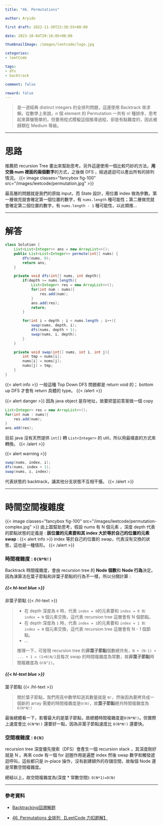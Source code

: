 ```yaml
---
title: "46. Permutations"

author: Aryido

first draft: 2022-11-30T23:38:55+08:00

date: 2023-10-04T20:10:05+08:00

thumbnailImage: /images/leetcode/logo.jpg

categories:
- leetCode

tags:
- dfs
- backtrack

comment: false

reward: false
---
```

<!--BODY-->
> 是一道經典  distinct integers 的全排列問題，這邊使用 Backtrack 來求解。從數學上來說，n 個 element 的 Permutation 一共有 n! 種排序，思考起來算蠻簡單的，但要用程式模擬這個推導過程，卻是有點難度的，因此被歸類在 Medium 等級。

<!--more-->

---

# 思路
推薦把 recursion Tree 畫出來幫助思考。另外這邊使用一個比較巧妙的方法，**用交換 num 裡面的兩個數字**的方式，之後做 DFS ，經過遞迴可以產出所有的排列情況。
{{< image classes="fancybox fig-100" src="/images/leetcode/permutation.jpg" >}}


最高層的問題就是我們的原始 input，而 State 設計，用位置 index 做為參數。第一層做完就會確定第一個位置的數字，有 ```nums.length``` 種可能性；第二層做完就會確定第二個位置的數字，有 ```nums.length - 1``` 種可能性，以此類推...

---

# 解答
```java
class Solution {
    List<List<Integer>> ans = new ArrayList<>();
    public List<List<Integer>> permute(int[] nums) {
        dfs(nums, 0);
        return ans;
    }

    private void dfs(int[] nums, int depth){
        if(depth >= nums.length){
            List<Integer> res = new ArrayList<>();
            for(int num : nums){
                res.add(num);
            }
            ans.add(res);
            return;
        }

        for(int i = depth ; i < nums.length ; i++){
            swap(nums, depth, i);
            dfs(nums, depth + 1);
            swap(nums, i, depth);
        }
    }

    private void swap(int[] nums, int i, int j){
        int tmp = nums[i];
        nums[i] = nums[j];
        nums[j] = tmp;
    }
}
```
{{< alert info >}}
一般這種 Top Down DFS 問題都是 return void 的； bottom up DFS 才會有 return 具體的 type。
{{< /alert >}}

{{< alert danger >}}
因為 java object 是存地址，故要把當前答案做一個 copy
```java
List<Integer> res = new ArrayList<>();
for(int num : nums){
    res.add(num);
}
ans.add(res);
```
目前 java 沒有天然提供 ```int[]``` 轉 ```List<Integer>``` 的 util，所以用最樸直的方式來轉換。
{{< /alert >}}

{{< alert warning >}}
```java
swap(nums, index, i);
dfs(nums, index + 1);
swap(nums, i, index);
```
代表狀態的 backtrack，讓其他分支狀態不互相干擾。
{{< /alert >}}

---

# 時間空間複雜度
{{< image classes="fancybox fig-100" src="/images/leetcode/permutation-complex.jpg" >}}
由上圖幫助思考，假設 nums 有 N 個元素 ，深度 depth 代表的節點狀態的定義是 : **該位置的元素要和其 index 大於等於自己的位置的元素 swap** :
{{< alert info >}}
index 等於自己的位置的 swap，代表沒有交換的狀態，這也是一種情形。
{{< /alert >}}

### 時間複雜度 : ```O(N*N!)```
Backtrack 時間複雜度，會由 recursion tree 的 **Node 個數**和 **Node 行為**決定。因為演算法在葉子節點和非葉子節點的行為不一樣，所以分開計算 :

##### {{< hl-text blue >}}
非葉子節點
{{< /hl-text >}}
> - 在 depth 深度為 ```0``` 時，代表 ```index = 0```的元素要和  ```index = 0 到 index = N``` 個元素交換，這代表 recursion tree 這層會有 N 個節點。
> - 在 depth 深度為 ```1``` 時，代表 ```index = 1```的元素要和  ```index = 1 到 index = N``` 個元素交換，這代表 recursion tree 這層會有 N - 1 個節點。
> - ...
>
> 推理一下，可發現  recursion tree 的**非葉子節點**個數總共有，```N + (N-1) + ... + 1 = (1+N)N/2```且每次 swap 的時間複雜度為常數，故**非葉子節點**時間複雜度為 ```O(N^2)```。

##### {{< hl-text blue >}}
葉子節點
{{< /hl-text >}}

> 關於葉子節點，我們用高中數學知道其數量就是 ```N!```，然後因為要拷貝成一個新的 array 需要的時間複雜度是```O(N)```，故**葉子節點**總共時間複雜度為```O(N*N!)```


最後總體看一下，影響最大的是葉子節點，故總體時間複雜度是```O(N*N!)```。但實際上速度會比 ```O(N*N!)``` 還要好一點，因為非葉子節點速度比 ```O(N*N!)``` 還要快。

### 空間複雜度 : ```O(N)```

recursion tree 深度優先搜索（DFS）會產生一個 recursion stack ，其深度剛好就是 N 。再來 code 有一個 for 迴圈作用是遍歷 index 然後 swap 數字和觸發遞迴呼叫，這些都只是 in-place 操作，沒有創建額外的存儲空間，故每個 Node 還是常數空間複雜度。


總結以上，故空間複雜度為(深度 * 常數空間): ```O(N*1)=O(N)```

---
### 參考資料

- [Backtracking回溯解题](https://www.youtube.com/watch?v=xqidNhvwKzI&list=PLV5qT67glKSErHD66rKTfqerMYz9OaTOs&index=18)

- [46. Permutations 全排列 【LeetCode 力扣题解】](loud.google.com/config-connector/docs/reference/overview)


